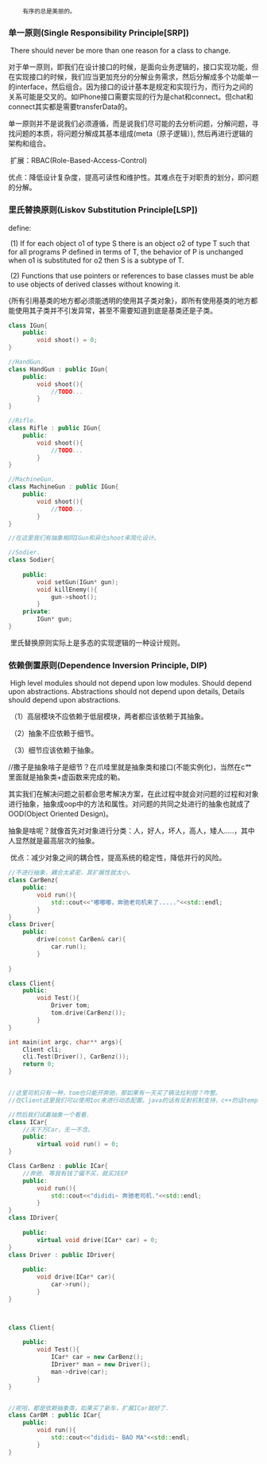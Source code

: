 		有序的总是美丽的。

### 单一原则(Single Responsibility Principle[SRP])

​	There should never be more than one reason for a class to change.

​	对于单一原则，即我们在设计接口的时候，是面向业务逻辑的，接口实现功能，但在实现接口的时候，我们应当更加充分的分解业务需求，然后分解成多个功能单一的interface，然后组合。因为接口的设计基本是规定和实现行为，而行为之间的关系可能是交叉的。如IPhone接口需要实现的行为是chat和connect。但chat和connect其实都是需要transferData的。

​	单一原则并不是说我们必须遵循，而是说我们尽可能的去分析问题，分解问题，寻找问题的本质，将问题分解成其基本组成(meta（原子逻辑）), 然后再进行逻辑的架构和组合。

​	扩展：RBAC(Role-Based-Access-Control)

优点：降低设计复杂度，提高可读性和维护性。其难点在于对职责的划分，即问题的分解。



### 里氏替换原则(Liskov Substitution Principle[LSP])

define:

​	(1) If for each object o1 of type S there is an object o2 of type T such that for all programs P defined in terms of T, the behavior of P is unchanged when o1 is substituted for o2 then S is a subtype of T.

​	(2) Functions that use pointers or references to base classes must be able to use objects of derived classes without knowing it.



{所有引用基类的地方都必须能透明的使用其子类对象}，即所有使用基类的地方都能使用其子类并不引发异常，甚至不需要知道到底是基类还是子类。

```c++
class IGun{
	public:
		void shoot() = 0;
}

//HandGun.
class HandGun : public IGun{
	public:
		void shoot(){
			//TODO...
		}
}

//Rifle.
class Rifle : public IGun{
	public:
		void shoot(){
			//TODO...
		}
}

//MachineGun.
class MachineGun : public IGun{
	public:
		void shoot(){
			//TODO...
		}
}

//在这里我们有抽象相同IGun和异化shoot来简化设计。

//Sodier.
class Sodier{
    
    public:
    	void setGun(IGun* gun);
    	void killEnemy(){
           	gun->shoot();
        }
    private:
    	IGun* gun;
}
```



​	里氏替换原则实际上是多态的实现逻辑的一种设计规则。



### 依赖倒置原则(Dependence Inversion Principle, DIP)

​	High level modules should not depend upon low modules. Should depend upon abstractions. Abstractions should not depend upon details, Details should depend upon abstractions.



​	（1）高层模块不应依赖于低层模块，两者都应该依赖于其抽象。

​	（2）抽象不应依赖于细节。

​	（3）细节应该依赖于抽象。

//撒子是抽象啥子是细节？在爪哇里就是抽象类和接口(不能实例化)，当然在c艹里面就是抽象类+虚函数来完成的勒。

​	其实我们在解决问题之前都会思考解决方案，在此过程中就会对问题的过程和对象进行抽象，抽象成oop中的方法和属性。对问题的共同之处进行的抽象也就成了OOD(Object Oriented Design)。

​	抽象是啥呢？就像首先对对象进行分类：人，好人，坏人，高人，矮人.....，其中人显然就是最高层次的抽象。

​	优点：减少对象之间的耦合性，提高系统的稳定性，降低并行的风险。



```c++
//不进行抽象，耦合太紧密，其扩展性就太小。
class CarBenz{
   	public:
    	void run(){
            std::cout<<"嘟嘟嘟，奔驰老司机来了....."<<std::endl;
        }
}
class Driver{
	public:
		drive(const CarBen& car){
            car.run();
        }
	
}

class Client{
    public:
    	void Test(){
            Driver tom;
            tom.drive(CarBenz());
        }
}

int main(int argc, char** args){
    Client cli;
    cli.Test(Driver(), CarBenz());
    return 0;
}


//这里司机只有一种，tom也只能开奔驰，那如果有一天买了辆法拉利捏？咋整。
//在Client这里我们可以使用Ioc来进行动态配置。java的话有反射机制支持，c++的话template+std::any+lambda就实现了.

```



```c++
//然后我们试着抽象一个看看.
class ICar{
    //天下万Car，无一不含。
    public:
    	virtual void run() = 0;
}

Class CarBenz : public ICar{
    //奔驰. 等我有钱了偏不买，就买JEEP
    public:
    	void run(){
            std::cout<<"dididi~ 奔驰老司机."<<std::endl;
        }
}
class IDriver{
    
    public:
    	virtual void drive(ICar* car) = 0;
}
class Driver : public IDriver{
    
    public:
    	void drive(ICar* car){
            car->run();
        }
}



class Client{
    
    public:
    	void Test(){
            ICar* car = new CarBenz();
            IDriver* man = new Driver();
            man->drive(car);
        }
}


//呢哈，都是依赖抽象类，如果买了新车，扩展ICar就好了.
class CarBM : public ICar{
    public:
    	void run(){
            std::cout<<"dididi~ BAO MA"<<std::endl;
        }
}



```

